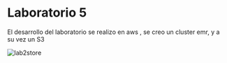 # Laboratorio 5
El desarrollo del laboratorio se realizo en aws , se creo un cluster emr, y a su vez un S3


![lab2store](https://user-images.githubusercontent.com/53051916/164374389-a69dfa53-2be5-4407-a4ae-03f89853bdf9.png)


